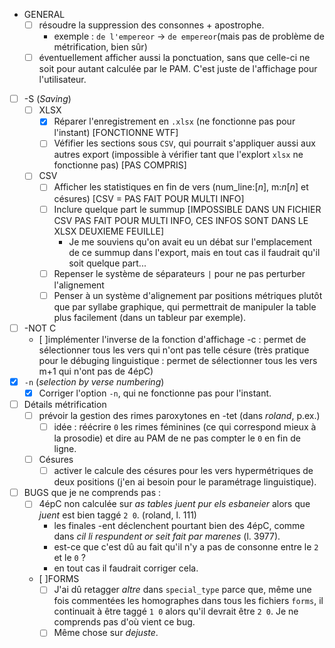 - GENERAL
  - [ ] résoudre la suppression des consonnes + apostrophe.
    - exemple : `de l'empereor` -> `de empereor`(mais pas de problème de métrification, bien sûr)
  - [ ] éventuellement afficher aussi la ponctuation, sans que celle-ci ne soit pour autant calculée par le PAM. C'est juste de l'affichage pour l'utilisateur.
- [ ] -S (_Saving_)
  - [ ] XLSX
    - [X] Réparer l'enregistrement en `.xlsx` (ne fonctionne pas pour l'instant) [FONCTIONNE WTF]
    - [ ] Véfifier les sections sous `CSV`, qui pourrait s'appliquer aussi aux autres export (impossible à vérifier tant que l'explort `xlsx` ne fonctionne pas) [PAS COMPRIS]
  - [ ] CSV
    - [ ] Afficher les statistiques en fin de vers (num_line:[_n_], m:_n_[_n_] et césures) [CSV = PAS FAIT POUR MULTI INFO]
    - [ ] Inclure quelque part le summup [IMPOSSIBLE DANS UN FICHIER CSV PAS FAIT POUR MULTI INFO, CES INFOS SONT DANS LE XLSX DEUXIEME FEUILLE]
      - Je me souviens qu'on avait eu un débat sur l'emplacement de ce summup dans l'export, mais en tout cas il faudrait qu'il soit quelque part...
    - [ ] Repenser le système de séparateurs `|` pour ne pas perturber l'alignement
    - [ ] Penser à un système d'alignement par positions métriques plutôt que par syllabe graphique, qui permettrait de manipuler la table plus facilement (dans un tableur par exemple).
- [ ] -NOT C
  - [ ]implémenter l'inverse de la fonction d'affichage -c : permet de sélectionner tous les vers qui n'ont pas telle césure (très pratique pour le débuging linguistique : permet de sélectionner tous les vers m+1 qui n'ont pas de 4épC)
- [x] `-n` (_selection by verse numbering_)
  - [x] Corriger l'option `-n`, qui ne fonctionne pas pour l'instant.
- [ ] Détails métrification
  - [ ] prévoir la gestion des rimes paroxytones en -tet (dans _roland_, p.ex.)
    - [ ] idée : réécrire ```0``` les rimes féminines (ce qui correspond mieux à la prosodie) et dire au PAM de ne pas compter le ```0``` en fin de ligne.
  - [ ] Césures
    - [ ] activer le calcule des césures pour les vers hypermétriques de deux positions (j'en ai besoin pour le paramétrage linguistique).
- [ ] BUGS que je ne comprends pas :
  - [ ] 4épC non calculée sur _as tables juent pur els esbaneier_ alors que _juent_ est bien taggé `2 0`. (roland, l. 111)
    - les finales -ent déclenchent pourtant bien des 4épC, comme dans _cil li respundent or seit fait par marenes_ (l. 3977).
    - est-ce que c'est dû au fait qu'il n'y a pas de consonne entre le `2` et le `0` ?
    - en tout cas il faudrait corriger cela.
  - [ ]FORMS
    - [ ] J'ai dû retagger _altre_ dans `special_type` parce que, même une fois commentées les homographes dans tous les fichiers `forms`, il continuait à être taggé `1 0` alors qu'il devrait être `2 0`. Je ne comprends pas d'où vient ce bug.
    - [ ] Même chose sur _dejuste_.
